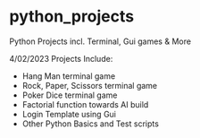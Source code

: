 # python_projects
Python Projects incl. Terminal, Gui games &amp; More

4/02/2023
Projects Include:
- Hang Man terminal game
- Rock, Paper, Scissors terminal game
- Poker Dice terminal game
- Factorial function towards AI build
- Login Template using Gui 
- Other Python Basics and Test scripts